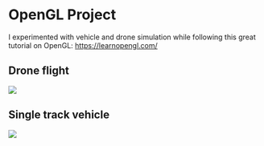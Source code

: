 # OpenGL Project

I experimented with vehicle and drone simulation while following this great tutorial on OpenGL:
https://learnopengl.com/

## Drone flight

![](Drone-flight.gif)

## Single track vehicle

![](Singletrack.gif)
 
 
